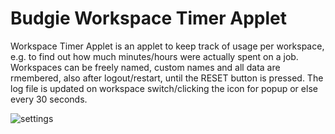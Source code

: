 # Budgie Workspace Timer Applet

Workspace Timer Applet is an applet to keep track of usage per workspace, e.g. to find out how much minutes/hours were actually spent on a job.
Workspaces can be freely named, custom names and all data are rmembered, also after logout/restart, until the RESET button is pressed.
The log file is updated on workspace switch/clicking the icon for popup or else every 30 seconds. 


![settings](https://github.com/UbuntuBudgie/budgie-extras/blob/master/budgie-workspace-stopwatch/screenshot.png)


